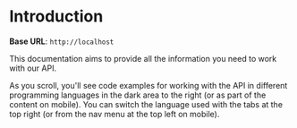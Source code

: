 # Introduction

<p><strong>Base URL</strong>: <code>http://localhost</code></p>

<p>This documentation aims to provide all the information you need to work with our API.</p>

<p>
    As you scroll, you'll see code examples for working with the API in different programming languages in the dark area to the right (or as part of the content on mobile). You can switch the language used with the tabs at the top right (or from the nav menu at the top left on mobile).
</p>

